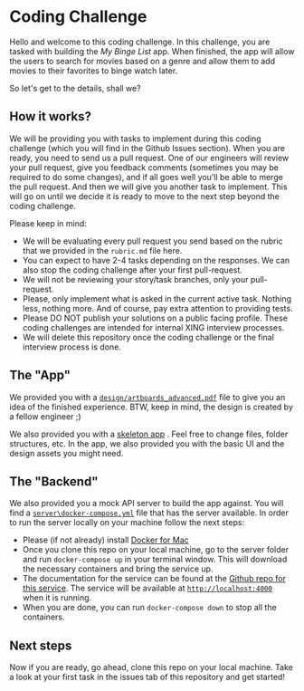 # Coding Challenge

Hello and welcome to this coding challenge. In this challenge, you are tasked with building the _My Binge List_ app. When finished, the app will allow the users to search for movies based on a genre and allow them to add movies to their favorites to binge watch later.

So let's get to the details, shall we?

## How it works?

We will be providing you with tasks to implement during this coding challenge (which you will find in the Github Issues section). When you are ready, you need to send us a pull request. One of our engineers will review your pull request, give you feedback comments (sometimes you may be required to do some changes), and if all goes well you'll be able to merge the pull request. And then we will give you another task to implement. This will go on until we decide it is ready to move to the next step beyond the coding challenge. 

Please keep in mind:

* We will be evaluating every pull request you send based on the rubric that we provided in the `rubric.md` file here.
* You can expect to have 2-4 tasks depending on the responses. We can also stop the coding challenge after your first pull-request.
* We will not be reviewing your story/task branches, only your pull-request.
* Please, only implement what is asked in the current active task. Nothing less, nothing more. And of course, pay extra attention to providing tests.
* Please DO NOT publish your solutions on a public facing profile. These coding challenges are intended for internal XING interview processes.
* We will delete this repository once the coding challenge or the final interview process is done.

## The "App"

We provided you with a [`design/artboards_advanced.pdf`](design/artboards_advanced.pdf) file to give you an idea of the finished experience. BTW, keep in mind, the design is created by a fellow engineer ;)

We also provided you with a [skeleton app](client/MyBingeList) . Feel free to change files, folder structures, etc. In the app, we also provided you with the basic UI and the design assets you might need. 

## The "Backend"

We also provided you a mock API server to build the app against. You will find a [`server\docker-compose.yml`](server\docker-compose.yml) file that has the server available. In order to run the server locally on your machine follow the next steps:

* Please (if not already) install [Docker for Mac](https://docs.docker.com/docker-for-mac/install/)
* Once you clone this repo on your local machine, go to the server folder and run `docker-compose up` in your terminal window. This will download the necessary containers and bring the service up.
* The documentation for the service can be found at the [Github repo for this service](https://github.com/keremk/movie-service). The service will be available at [`http://localhost:4000`](http://localhost:4000) when it is running.
* When you are done, you can run `docker-compose down` to stop all the containers.

## Next steps

Now if you are ready, go ahead, clone this repo on your local machine. Take a look at your first task in the issues tab of this repository and get started!
